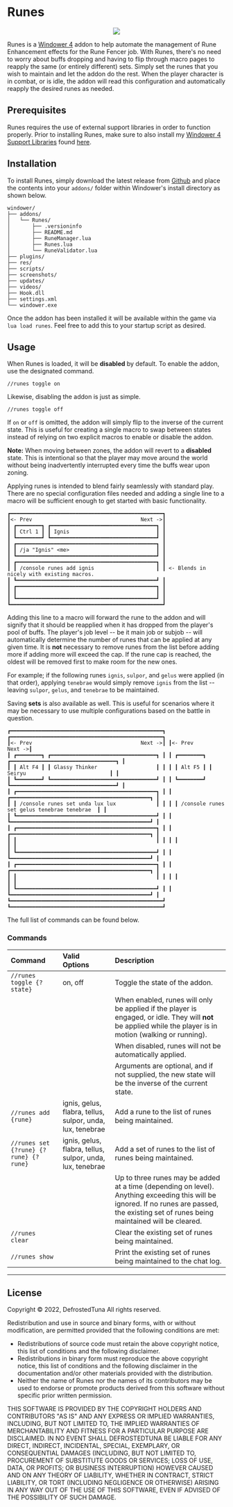 # Runes

<p align="center">
  <a href="https://github.com/DefrostedTuna/ffxi-runes/releases">
    <img src="https://img.shields.io/github/v/release/DefrostedTuna/ffxi-runes?label=Stable&sort=semver&logo=github&style=flat-square">
  </a>
</p>

Runes is a [Windower 4](https://www.windower.net/) addon to help automate the management of Rune Enhancement effects for the Rune Fencer job. With Runes, there's no need to worry about buffs dropping and having to flip through macro pages to reapply the same (or entirely different) sets. Simply set the runes that you wish to maintain and let the addon do the rest. When the player character is in combat, or is idle, the addon will read this configuration and automatically reapply the desired runes as needed.

## Prerequisites

Runes requires the use of external support libraries in order to function properly. Prior to installing Runes, make sure to also install my [Windower 4 Support Libraries](https://github.com/DefrostedTuna/ffxi-windower-4-support-libraries) found [here](https://github.com/DefrostedTuna/ffxi-windower-4-support-libraries/releases).

## Installation

To install Runes, simply download the latest release from [Github](https://github.com/DefrostedTuna/ffxi-runes/releases) and place the contents into your `addons/` folder within Windower's install directory as shown below.

```
windower/
├── addons/
│   └── Runes/
│       ├── .versioninfo
│       ├── README.md
│       ├── RuneManager.lua
│       ├── Runes.lua
│       └── RuneValidator.lua
├── plugins/
├── res/
├── scripts/
├── screenshots/
├── updates/
├── videos/
├── Hook.dll
├── settings.xml
└── windower.exe
```

Once the addon has been installed it will be available within the game via `lua load runes`. Feel free to add this to your startup script as desired.

## Usage

When Runes is loaded, it will be **disabled** by default. To enable the addon, use the designated command.

```
//runes toggle on
```

Likewise, disabling the addon is just as simple.

```
//runes toggle off
```

If `on` or `off` is omitted, the addon will simply flip to the inverse of the current state. This is useful for creating a single macro to swap between states instead of relying on two explicit macros to enable or disable the addon.

**Note:** When moving between zones, the addon will revert to a **disabled** state. This is intentional so that the player may move around the world without being inadvertently interrupted every time the buffs wear upon zoning.

Applying runes is intended to blend fairly seamlessly with standard play. There are no special configuration files needed and adding a single line to a macro will be sufficient enough to get started with basic functionality.

```
┏━━━━━━━━━━━━━━━━━━━━━━━━━━━━━━━━━━━━━━━━━━━━━━━━━┓
┃<- Prev                                   Next ->┃
┃ ┏━━━━━━━━┓ ┏━━━━━━━━━━━━━━━━━━━━━━━━━━━━━━━━━━┓ ┃
┃ ┃ Ctrl 1 ┃ ┃ Ignis                            ┃ ┃
┃ ┗━━━━━━━━┛ ┗━━━━━━━━━━━━━━━━━━━━━━━━━━━━━━━━━━┛ ┃
┃ ┏━━━━━━━━━━━━━━━━━━━━━━━━━━━━━━━━━━━━━━━━━━━━━┓ ┃
┃ ┃ /ja "Ignis" <me>                            ┃ ┃
┃ ┗━━━━━━━━━━━━━━━━━━━━━━━━━━━━━━━━━━━━━━━━━━━━━┛ ┃
┃ ┏━━━━━━━━━━━━━━━━━━━━━━━━━━━━━━━━━━━━━━━━━━━━━┓ ┃
┃ ┃ /console runes add ignis                    ┃ ┃ <- Blends in nicely with existing macros.
┃ ┗━━━━━━━━━━━━━━━━━━━━━━━━━━━━━━━━━━━━━━━━━━━━━┛ ┃
┃ ┏━━━━━━━━━━━━━━━━━━━━━━━━━━━━━━━━━━━━━━━━━━━━━┓ ┃
┃ ┃                                             ┃ ┃
┃ ┗━━━━━━━━━━━━━━━━━━━━━━━━━━━━━━━━━━━━━━━━━━━━━┛ ┃
┗━━━━━━━━━━━━━━━━━━━━━━━━━━━━━━━━━━━━━━━━━━━━━━━━━┛
```

Adding this line to a macro will forward the rune to the addon and will signify that it should be reapplied when it has dropped from the player's pool of buffs. The player's job level -- be it main job or subjob -- will automatically determine the number of runes that can be applied at any given time. It is **not** necessary to remove runes from the list before adding more if adding more will exceed the cap. If the rune cap is reached, the oldest will be removed first to make room for the new ones.

For example; if the following runes `ignis`, `sulpor`, and `gelus` were applied (in that order), applying `tenebrae` would simply remove `ignis` from the list -- leaving `sulpor`, `gelus`, and `tenebrae` to be maintained.

Saving **sets** is also available as well. This is useful for scenarios where it may be necessary to use multiple configurations based on the battle in question.

```
┏━━━━━━━━━━━━━━━━━━━━━━━━━━━━━━━━━━━━━━━━━━━━━━━━━┓ ┏━━━━━━━━━━━━━━━━━━━━━━━━━━━━━━━━━━━━━━━━━━━━━━━━━┓
┃<- Prev                                   Next ->┃ ┃<- Prev                                   Next ->┃
┃ ┏━━━━━━━━┓ ┏━━━━━━━━━━━━━━━━━━━━━━━━━━━━━━━━━━┓ ┃ ┃ ┏━━━━━━━━┓ ┏━━━━━━━━━━━━━━━━━━━━━━━━━━━━━━━━━━┓ ┃
┃ ┃ Alt F4 ┃ ┃ Glassy Thinker                   ┃ ┃ ┃ ┃ Alt F5 ┃ ┃ Seiryu                           ┃ ┃
┃ ┗━━━━━━━━┛ ┗━━━━━━━━━━━━━━━━━━━━━━━━━━━━━━━━━━┛ ┃ ┃ ┗━━━━━━━━┛ ┗━━━━━━━━━━━━━━━━━━━━━━━━━━━━━━━━━━┛ ┃
┃ ┏━━━━━━━━━━━━━━━━━━━━━━━━━━━━━━━━━━━━━━━━━━━━━┓ ┃ ┃ ┏━━━━━━━━━━━━━━━━━━━━━━━━━━━━━━━━━━━━━━━━━━━━━┓ ┃
┃ ┃ /console runes set unda lux lux             ┃ ┃ ┃ ┃ /console runes set gelus tenebrae tenebrae  ┃ ┃
┃ ┗━━━━━━━━━━━━━━━━━━━━━━━━━━━━━━━━━━━━━━━━━━━━━┛ ┃ ┃ ┗━━━━━━━━━━━━━━━━━━━━━━━━━━━━━━━━━━━━━━━━━━━━━┛ ┃
┃ ┏━━━━━━━━━━━━━━━━━━━━━━━━━━━━━━━━━━━━━━━━━━━━━┓ ┃ ┃ ┏━━━━━━━━━━━━━━━━━━━━━━━━━━━━━━━━━━━━━━━━━━━━━┓ ┃
┃ ┃                                             ┃ ┃ ┃ ┃                                             ┃ ┃
┃ ┗━━━━━━━━━━━━━━━━━━━━━━━━━━━━━━━━━━━━━━━━━━━━━┛ ┃ ┃ ┗━━━━━━━━━━━━━━━━━━━━━━━━━━━━━━━━━━━━━━━━━━━━━┛ ┃
┃ ┏━━━━━━━━━━━━━━━━━━━━━━━━━━━━━━━━━━━━━━━━━━━━━┓ ┃ ┃ ┏━━━━━━━━━━━━━━━━━━━━━━━━━━━━━━━━━━━━━━━━━━━━━┓ ┃
┃ ┃                                             ┃ ┃ ┃ ┃                                             ┃ ┃
┃ ┗━━━━━━━━━━━━━━━━━━━━━━━━━━━━━━━━━━━━━━━━━━━━━┛ ┃ ┃ ┗━━━━━━━━━━━━━━━━━━━━━━━━━━━━━━━━━━━━━━━━━━━━━┛ ┃
┗━━━━━━━━━━━━━━━━━━━━━━━━━━━━━━━━━━━━━━━━━━━━━━━━━┛ ┗━━━━━━━━━━━━━━━━━━━━━━━━━━━━━━━━━━━━━━━━━━━━━━━━━┛
```

The full list of commands can be found below.

### Commands

| Command                               | Valid Options                                             | Description |
|:--------------------------------------|:----------------------------------------------------------|:------------|
| `//runes toggle {?state}`             | on, off                                                   | Toggle the state of the addon. |
|                                       |                                                           | When enabled, runes will only be applied if the player is engaged, or idle. They will **not** be applied while the player is in motion (walking or running). |
|                                       |                                                           | When disabled, runes will not be automatically applied. |
|                                       |                                                           | Arguments are optional, and if not supplied, the new state will be the inverse of the current state. |
| `//runes add {rune}`                  | ignis, gelus, flabra, tellus, sulpor, unda, lux, tenebrae | Add a rune to the list of runes being maintained. |
| `//runes set {?rune} {?rune} {?rune}` | ignis, gelus, flabra, tellus, sulpor, unda, lux, tenebrae | Add a set of runes to the list of runes being maintained. |
|                                       |                                                           | Up to three runes may be added at a time (depending on level). Anything exceeding this will be ignored. If no runes are passed, the existing set of runes being maintained will be cleared. |
| `//runes clear`                       |                                                           | Clear the existing set of runes being maintained. |
| `//runes show`                        |                                                           | Print the existing set of runes being maintained to the chat log. |

---

## License

Copyright © 2022, DefrostedTuna
All rights reserved.

Redistribution and use in source and binary forms, with or without modification, are permitted provided that the following conditions are met:

* Redistributions of source code must retain the above copyright notice, this list of conditions and the following disclaimer.
* Redistributions in binary form must reproduce the above copyright notice, this list of conditions and the following disclaimer in the documentation and/or other materials provided with the distribution.
* Neither the name of Runes nor the names of its contributors may be used to endorse or promote products derived from this software without specific prior written permission.

THIS SOFTWARE IS PROVIDED BY THE COPYRIGHT HOLDERS AND CONTRIBUTORS "AS IS" AND ANY EXPRESS OR IMPLIED WARRANTIES, INCLUDING, BUT NOT LIMITED TO, THE IMPLIED WARRANTIES OF MERCHANTABILITY AND FITNESS FOR A PARTICULAR PURPOSE ARE DISCLAIMED. IN NO EVENT SHALL DEFROSTEDTUNA BE LIABLE FOR ANY DIRECT, INDIRECT, INCIDENTAL, SPECIAL, EXEMPLARY, OR CONSEQUENTIAL DAMAGES (INCLUDING, BUT NOT LIMITED TO, PROCUREMENT OF SUBSTITUTE GOODS OR SERVICES; LOSS OF USE, DATA, OR PROFITS; OR BUSINESS INTERRUPTION) HOWEVER CAUSED AND ON ANY THEORY OF LIABILITY, WHETHER IN CONTRACT, STRICT LIABILITY, OR TORT (INCLUDING NEGLIGENCE OR OTHERWISE) ARISING IN ANY WAY OUT OF THE USE OF THIS SOFTWARE, EVEN IF ADVISED OF THE POSSIBILITY OF SUCH DAMAGE.